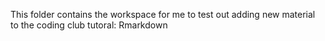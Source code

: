 This folder contains the workspace for me to test out adding new material to the coding club tutoral: Rmarkdown

